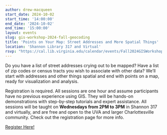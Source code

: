 ```yaml
---
author: drew-macqueen
start_date: 2024-10-02
start_time: '14:00:00'
end_date: '2024-10-02'
end_time: '15:00:00'
layout: events
slug: gis-workshop-2024-fall-geocoding
title: 'Points on Your Map: Street Addresses and More Spatial Things'
location: 'Shannon Library 317 and Virtual'
rsvp: "https://cal.lib.virginia.edu/calendar/events/Fall2024GISWorkshop4"
---
```


Do you have a list of street addresses crying out to be mapped?  Have a list of zip codes or census tracts you wish to associate with other data?  We’ll start with addresses and other things spatial and end with points on a map, ready for visualization and analysis.  

Registration is required. All sessions are one hour and assume participants have no previous experience using GIS. They will be hands-on demonstrations with step-by-step tutorials and expert assistance.  All sessions will be taught on **Wednesdays from 2PM to 3PM** in Shannon 317 and virtually, and are free and open to the UVA and larger Charlottesville community. Check out the registration page for more info. 

[Register Here!](https://cal.lib.virginia.edu/calendar/events/Fall2024GISWorkshop4)
